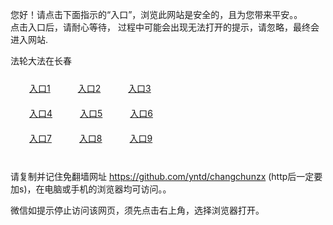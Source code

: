 您好！请点击下面指示的“入口”，浏览此网站是安全的，且为您带来平安。。 <br/>
点击入口后，请耐心等待， 过程中可能会出现无法打开的提示，请忽略，最终会进入网站. </br>

法轮大法在长春<br/>
<div style="padding:10px"><a style="margin:20px" target="_blank" href="https://d1hys1ld0cenkd.cloudfront.net/2Qpsp?pvxddgb" id="ccLink1" rel="nofollow">入口1</a> <a target="_blank" style="margin:20px" href="https://d1vplyzxmo2q90.cloudfront.net/2Qpsp?umdqh" id="ccLink2" rel="nofollow">入口2</a> <a style="margin:20px" target="_blank" href="https://d2f6qf5ayzpbqj.cloudfront.net/2Qpsp?wnzwiob" id="ccLink3" rel="nofollow">入口3</a></div>

<div style="padding:10px" ><a style="margin:20px" target="_blank" href="https://d1hys1ld0cenkd.cloudfront.net/2Qpsp?pvxddgb" id="ccLink4" rel="nofollow">入口4</a> <a style="margin:20px" href="https://d1vplyzxmo2q90.cloudfront.net/2Qpsp?umdqh" target="_blank" id="ccLink5" rel="nofollow">入口5</a> <a style="margin:20px" href="https://d2f6qf5ayzpbqj.cloudfront.net/2Qpsp?wnzwiob" target="_blank" id="ccLink6" rel="nofollow">入口6</a></div>

<div style="padding:10px"><a style="margin:20px" target="_blank" href="https://d1hys1ld0cenkd.cloudfront.net/2Qpsp?pvxddgb" id="ccLink7" rel="nofollow">入口7</a> <a style="margin:20px" href="https://d1vplyzxmo2q90.cloudfront.net/2Qpsp?umdqh" target="_blank" id="ccLink8" rel="nofollow">入口8</a> <a style="margin:20px" target="_blank" href="https://d2f6qf5ayzpbqj.cloudfront.net/2Qpsp?wnzwiob" id="ccLink9" rel="nofollow">入口9</a></div>

<br/>



请复制并记住免翻墙网址 https://github.com/yntd/changchunzx (http后一定要加s)，在电脑或手机的浏览器均可访问。。<br/>

微信如提示停止访问该网页，须先点击右上角，选择浏览器打开。
